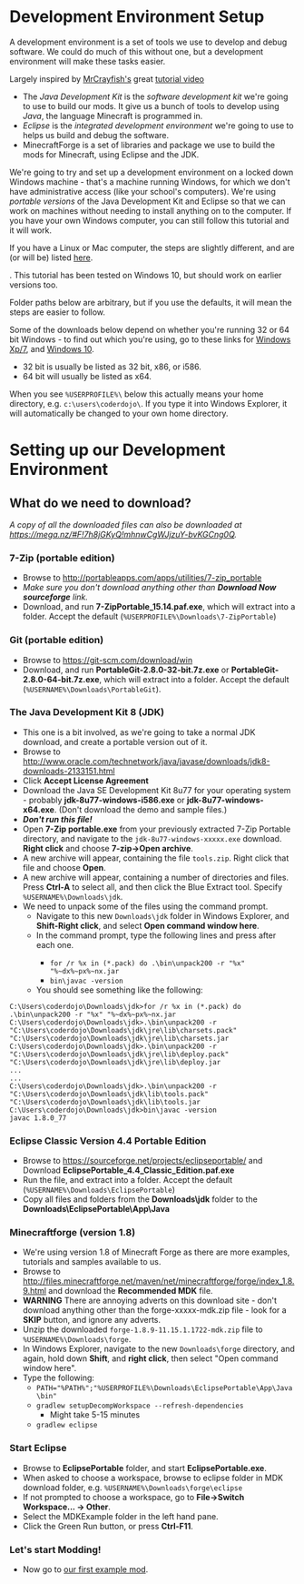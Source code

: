 
# Development Environment Setup

A development environment is a set of tools we use to develop and debug software. We could do much of this without one, but a development environment will make these tasks easier.

Largely inspired by [MrCrayfish's](https://twitter.com/MrCraayfish) great [tutorial video](https://www.youtube.com/watch?v=VhOSL7rGb10)

- The *Java Development Kit* is the *software development kit* we're going to use to build our mods. It give us a bunch of tools to develop using *Java*, the language Minecraft is programmed in.
- *Eclipse* is the  *integrated development environment* we're going to use to helps us build and debug the software.
- MinecraftForge is a set of libraries and package we use to build the mods for Minecraft, using Eclipse and the JDK.

We're going to try and set up a development environment on a locked down Windows machine - that's a machine running Windows, for which we don't have administrative access (like your school's computers). We're using *portable versions* of the Java Development Kit and Eclipse so that we can work on machines without needing to install anything on to the computer. If you have your own Windows computer, you can still follow this tutorial and it will work.

If you have a Linux or Mac computer, the steps are slightly different, and are (or will be) listed [here](dev-environment-setup-linux-mac.md).

. This tutorial has been tested on Windows 10, but should work on earlier versions too.


Folder paths below are arbitrary, but if you use the defaults, it will mean the steps are easier to follow.

Some of the downloads below depend on whether you're running 32 or 64 bit Windows - to find out which you're using, go to these links for [Windows Xp/7](http://windows.microsoft.com/en-NZ/windows7/find-out-32-or-64-bit), and [Windows 10](http://www.tenforums.com/tutorials/4399-system-type-32-bit-x86-64-bit-x64-windows-10-a.html).

- 32 bit is usually be listed as 32 bit, x86, or i586.
- 64 bit will usually be listed as x64.

When you see ````%USERPROFILE%\```` below this actually means your home directory, e.g. ````c:\users\coderdojo\````. If you type it into Windows Explorer, it will automatically be changed to your own home directory.

# Setting up our Development Environment

## What do we need to download?

*A copy of all the downloaded files can also be downloaded at https://mega.nz/#F!7h8jGKyQ!mhnwCgWJjzuY-bvKGCng0Q.*

### 7-Zip (portable edition)
- Browse to http://portableapps.com/apps/utilities/7-zip_portable
- *Make sure you don't download anything other than* ***Download Now sourceforge*** *link.*
- Download, and run **7-ZipPortable_15.14.paf.exe**, which will extract into a folder. Accept the default (````%USERPROFILE%\Downloads\7-ZipPortable````)

### Git (portable edition)
- Browse to https://git-scm.com/download/win
- Download, and run **PortableGit-2.8.0-32-bit.7z.exe** or **PortableGit-2.8.0-64-bit.7z.exe**, which will extract into a folder. Accept the default (````%USERNAME%\Downloads\PortableGit````).

### The Java Development Kit 8 (JDK)
- This one is a bit involved, as we're going to take a normal JDK download, and create a portable version out of it.
- Browse to http://www.oracle.com/technetwork/java/javase/downloads/jdk8-downloads-2133151.html
- Click **Accept License Agreement**
- Download the Java SE Development Kit 8u77 for your operating system - probably **jdk-8u77-windows-i586.exe** or **jdk-8u77-windows-x64.exe**. (Don't download the demo and sample files.)
- ***Don't run this file!***
- Open **7-Zip portable.exe** from your previously extracted 7-Zip Portable directory, and navigate to the ````jdk-8u77-windows-xxxxx.exe```` download. **Right click** and choose **7-zip->Open archive**.
- A new archive will appear, containing the file ````tools.zip````. Right click that file and choose **Open**.
- A new archive will appear, containing a number of directories and files. Press **Ctrl-A** to select all, and then click the Blue Extract tool. Specify ````%USERNAME%\Downloads\jdk````.
- We need to unpack some of the files using the command prompt.
  - Navigate to this new ````Downloads\jdk```` folder in Windows Explorer, and **Shift-Right click**, and select **Open command window here**.
  - In the command prompt, type the following lines and press <Enter> after each one.
    - ````for /r %x in (*.pack) do .\bin\unpack200 -r "%x" "%~dx%~px%~nx.jar````
    - ````bin\javac -version````
  - You should see something like the following:

````
C:\Users\coderdojo\Downloads\jdk>for /r %x in (*.pack) do .\bin\unpack200 -r "%x" "%~dx%~px%~nx.jar
C:\Users\coderdojo\Downloads\jdk>.\bin\unpack200 -r "C:\Users\coderdojo\Downloads\jdk\jre\lib\charsets.pack" "C:\Users\coderdojo\Downloads\jdk\jre\lib\charsets.jar
C:\Users\coderdojo\Downloads\jdk>.\bin\unpack200 -r "C:\Users\coderdojo\Downloads\jdk\jre\lib\deploy.pack" "C:\Users\coderdojo\Downloads\jdk\jre\lib\deploy.jar
...
...
C:\Users\coderdojo\Downloads\jdk>.\bin\unpack200 -r "C:\Users\coderdojo\Downloads\jdk\lib\tools.pack" "C:\Users\coderdojo\Downloads\jdk\lib\tools.jar
C:\Users\coderdojo\Downloads\jdk>bin\javac -version
javac 1.8.0_77

````

### Eclipse Classic Version 4.4 Portable Edition
- Browse to https://sourceforge.net/projects/eclipseportable/ and Download **EclipsePortable_4.4_Classic_Edition.paf.exe**
- Run the file, and extract into a folder. Accept the default (````%USERNAME%\Downloads\EclipsePortable````)
- Copy all files and folders from the **Downloads\jdk** folder to the **Downloads\EclipsePortable\App\Java**

### Minecraftforge (version 1.8)
- We're using version 1.8 of Minecraft Forge as there are more examples, tutorials and samples available to us.
- Browse to http://files.minecraftforge.net/maven/net/minecraftforge/forge/index_1.8.9.html and download the **Recommended MDK** file.
- **WARNING** There are annoying adverts on this download site - don't download anything other than the forge-xxxxx-mdk.zip file - look for a **SKIP** button, and ignore any adverts.
- Unzip the downloaded ````forge-1.8.9-11.15.1.1722-mdk.zip```` file to ````%USERNAME%\Downloads\forge````.
- In Windows Explorer, navigate to the new ````Downloads\forge```` directory, and again, hold down **Shift**, and **right click**, then select "Open command window here".
- Type the following:
  - ````PATH="%PATH%";"%USERPROFILE%\Downloads\EclipsePortable\App\Java\bin"````
  - ````gradlew setupDecompWorkspace --refresh-dependencies````
    - Might take 5-15 minutes
  - ````gradlew eclipse````


### Start Eclipse
- Browse to **EclipsePortable** folder, and start **EclipsePortable.exe**.
- When asked to choose a workspace, browse to eclipse folder in MDK download folder, e.g. ````%USERNAME%\Downloads\forge\eclipse````
- If not prompted to choose a workspace, go to **File->Switch Workspace... -> Other**.
- Select the MDKExample folder in the left hand pane.
- Click the Green Run button, or press **Ctrl-F11**.

### Let's start Modding!
- Now go to [our first example mod](example1-mod.md).

